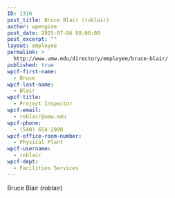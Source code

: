 ```yaml
---
ID: 1316
post_title: Bruce Blair (roblair)
author: wpengine
post_date: 2015-07-06 08:00:00
post_excerpt: ""
layout: employee
permalink: >
  http://www.umw.edu/directory/employee/bruce-blair/
published: true
wpcf-first-name:
  - Bruce
wpcf-last-name:
  - Blair
wpcf-title:
  - Project Inspector
wpcf-email:
  - roblair@umw.edu
wpcf-phone:
  - (540) 654-2098
wpcf-office-room-number:
  - Physical Plant
wpcf-username:
  - roblair
wpcf-dept:
  - Facilities Services
---
```

Bruce Blair (roblair)